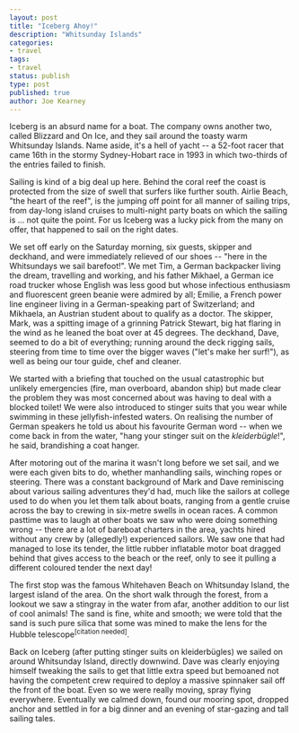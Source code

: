 ```yaml
---
layout: post
title: "Iceberg Ahoy!"
description: "Whitsunday Islands"
categories:
- travel
tags:
- travel
status: publish
type: post
published: true
author: Joe Kearney
---
```


Iceberg is an absurd name for a boat. The company owns another two, called Blizzard and On Ice, and they sail around the toasty warm Whitsunday Islands. Name aside, it's a hell of yacht -- a 52-foot racer that came 16th in the stormy Sydney-Hobart race in 1993 in which two-thirds of the entries failed to finish.

Sailing is kind of a big deal up here. Behind the coral reef the coast is protected from the size of swell that surfers like further south. Airlie Beach, "the heart of the reef", is the jumping off point for all manner of sailing trips, from day-long island cruises to multi-night party boats on which the sailing is ... not quite the point. For us Iceberg was a lucky pick from the many on offer, that happened to sail on the right dates.

We set off early on the Saturday morning, six guests, skipper and deckhand, and were immediately relieved of our shoes -- "here in the Whitsundays we sail barefoot!". We met Tim, a German backpacker living the dream, travelling and working, and his father Mikhael, a German ice road trucker whose English was less good but whose infectious enthusiasm and fluorescent green beanie were admired by all; Emilie, a French power line engineer living in a German-speaking part of Switzerland; and Mikhaela, an Austrian student about to qualify as a doctor. The skipper, Mark, was a spitting image of a grinning Patrick Stewart, big hat flaring in the wind as he leaned the boat over at 45 degrees. The deckhand, Dave, seemed to do a bit of everything; running around the deck rigging sails, steering from time to time over the bigger waves ("let's make her surf!"), as well as being our tour guide, chef and cleaner.

We started with a briefing that touched on the usual catastrophic but unlikely emergencies (fire, man overboard, abandon ship) but made clear the problem they was most concerned about was having to deal with a blocked toilet! We were also introduced to stinger suits that you wear while swimming in these jellyfish-infested waters. On realising the number of German speakers he told us about his favourite German word -- when we come back in from the water, "hang your stinger suit on the _kleiderbügle_!", he said, brandishing a coat hanger.

After motoring out of the marina it wasn't long before we set sail, and we were each given bits to do, whether manhandling sails, winching ropes or steering. There was a constant background of Mark and Dave reminiscing about various sailing adventures they'd had, much like the sailors at college used to do when you let them talk about boats, ranging from a gentle cruise across the bay to crewing in six-metre swells in ocean races. A common pasttime was to laugh at other boats we saw who were doing something wrong -- there are a lot of bareboat charters in the area, yachts hired without any crew by (allegedly!) experienced sailors. We saw one that had managed to lose its tender, the little rubber inflatable motor boat dragged behind that gives access to the beach or the reef, only to see it pulling a different coloured tender the next day!

The first stop was the famous Whitehaven Beach on Whitsunday Island, the largest island of the area. On the short walk through the forest, from a lookout we saw a stingray in the water from afar, another addition to our list of cool animals! The sand is fine, white and smooth; we were told that the sand is such pure silica that some was mined to make the lens for the Hubble telescope<sup>[citation needed]</sup>.

Back on Iceberg (after putting stinger suits on kleiderbügles) we sailed on around Whitsunday Island, directly downwind. Dave was clearly enjoying himself tweaking the sails to get that little extra speed but bemoaned not having the competent crew required to deploy a massive spinnaker sail off the front of the boat. Even so we were really moving, spray flying everywhere. Eventually we calmed down, found our mooring spot, dropped anchor and settled in for a big dinner and an evening of star-gazing and tall sailing tales.